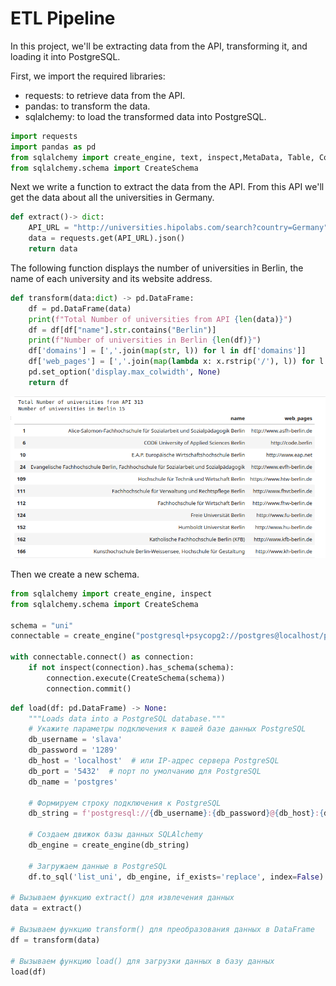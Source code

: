 # ETL Pipeline 

In this project, we'll be extracting data from the API, transforming it, and loading it into PostgreSQL.

First, we import the required libraries:
- requests: to retrieve data from the API.
- pandas: to transform the data.
- sqlalchemy: to load the transformed data into PostgreSQL.

````python
import requests
import pandas as pd
from sqlalchemy import create_engine, text, inspect,MetaData, Table, Column, String
from sqlalchemy.schema import CreateSchema
````
Next we write a function to extract the data from the API. From this API we'll get the data about all the universities in Germany.

````python
def extract()-> dict:
    API_URL = "http://universities.hipolabs.com/search?country=Germany"
    data = requests.get(API_URL).json()
    return data
````
The following function displays the number of universities in Berlin, the name of each university and its website address.
````python
def transform(data:dict) -> pd.DataFrame:
    df = pd.DataFrame(data)
    print(f"Total Number of universities from API {len(data)}")
    df = df[df["name"].str.contains("Berlin")]
    print(f"Number of universities in Berlin {len(df)}")
    df['domains'] = [','.join(map(str, l)) for l in df['domains']]
    df['web_pages'] = [','.join(map(lambda x: x.rstrip('/'), l)) for l in df['web_pages']]
    pd.set_option('display.max_colwidth', None)
    return df
````
![berlin_uni](/Python/ETL/images/berlin_uni.png)

Then we create a new schema. 

````python
from sqlalchemy import create_engine, inspect
from sqlalchemy.schema import CreateSchema

schema = "uni"
connectable = create_engine("postgresql+psycopg2://postgres@localhost/postgres")

with connectable.connect() as connection:
    if not inspect(connection).has_schema(schema):
        connection.execute(CreateSchema(schema))
        connection.commit()
````

````python
def load(df: pd.DataFrame) -> None:
    """Loads data into a PostgreSQL database."""
    # Укажите параметры подключения к вашей базе данных PostgreSQL
    db_username = 'slava'
    db_password = '1289'
    db_host = 'localhost'  # или IP-адрес сервера PostgreSQL
    db_port = '5432'  # порт по умолчанию для PostgreSQL
    db_name = 'postgres'

    # Формируем строку подключения к PostgreSQL
    db_string = f'postgresql://{db_username}:{db_password}@{db_host}:{db_port}/{db_name}'

    # Создаем движок базы данных SQLAlchemy
    db_engine = create_engine(db_string)

    # Загружаем данные в PostgreSQL
    df.to_sql('list_uni', db_engine, if_exists='replace', index=False)

# Вызываем функцию extract() для извлечения данных
data = extract()

# Вызываем функцию transform() для преобразования данных в DataFrame
df = transform(data)

# Вызываем функцию load() для загрузки данных в базу данных
load(df)
````
